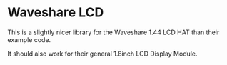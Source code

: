 # Waveshare LCD

This is a slightly nicer library for the Waveshare 1.44 LCD HAT than their example code.

It should also work for their general 1.8inch LCD Display Module.
